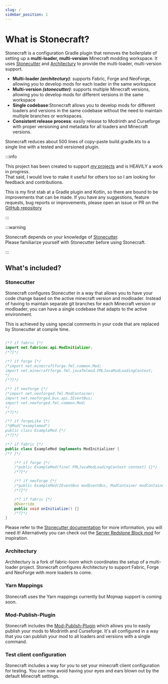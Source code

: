 ```yaml
---
slug: /
sidebar_position: 1
---
```


# What is Stonecraft?

Stonecraft is a configuration Gradle plugin that removes the boilerplate of setting up a **multi-loader, multi-version** Minecraft modding workspace.
It uses [Stonecutter][stonecutter] and [Architectury][architectury] to provide the multi-loader, multi-version support.

- **Multi-loader _(architectury)_**: supports Fabric, Forge and NeoForge, allowing you to develop mods for each loader in the same workspace
- **Multi-version _(stonecutter)_**: supports multiple Minecraft versions, allowing you to develop mods for different versions in the same workspace
- **Single codebase**:Stonecraft allows you to develop mods for different loaders and versions in the same 
codebase without the need to maintain multiple branches or workspaces.
- **Consistent release process**: easily release to Modrinth and Curseforge with proper versioning and metadata for all loaders and Minecraft versions.

Stonecraft reduces about 500 lines of copy-paste build.gradle.kts to a single line with a tested and versioned plugin.

:::info

This project has been created to support [_my_ projects](https://modrinth.com/user/meza) and is HEAVILY a work in progress. <br/>
That said, I would love to make it useful for others too so I am looking for feedback and contributions.

This is my first stab at a Gradle plugin and Kotlin, so there are bound to be improvements that can be made.
If you have any suggestions, feature requests, bug reports or improvements, please open an issue or PR on the [GitHub repository][github]

::: 

:::warning

Stonecraft depends on your knowledge of [Stonecutter][stonecutter].<br/>Please familiarize yourself with Stonecutter before using Stonecraft.

:::

## What's included?

### Stonecutter

Stonecraft configures Stonecutter in a way that allows you to have your code change based on the
active minecraft version and modloader. Instead of having to maintain separate git branches for each Minecraft version or modloader, 
you can have a single codebase that adapts to the active environment.

This is achieved by using special comments in your code that are replaced by Stonecutter at compile time.

```java

/*? if fabric {*/
import net.fabricmc.api.ModInitializer;
/*?}*/

/*? if forge {*/
/*import net.minecraftforge.fml.common.Mod;
import net.minecraftforge.fml.javafmlmod.FMLJavaModLoadingContext;
*/
/*?}*/

/*? if neoforge {*/
/*import net.neoforged.fml.ModContainer;
import net.neoforged.bus.api.IEventBus;
import net.neoforged.fml.common.Mod;
*/
/*?}*/

/*? if forgeLike {*/
/*@Mod("examplemod")
public class ExampleMod {*/
/*?}*/

/*? if fabric {*/
public class ExampleMod implements ModInitializer {
/*? }*/

    /*? if forge {*/
    /*public ExampleMod(final FMLJavaModLoadingContext context) {}*/
    /*?}*/

    /*? if neoforge {*/
    /*public ExampleMod(IEventBus modEventBus, ModContainer modContainer) {}*/
    /*?}*/

    /*? if fabric {*/
    @Override
    public void onInitialize() {}
    /*?}*/
}

```

Please refer to the [Stonecutter documentation][stonecutter] for more information, you will need it!
Alternatively you can check out the [Server Redstone Block mod](https://github.com/meza/ServerRedstoneBlock/tree/main)
for inspiration.

### Architectury

Architectury is a fork of fabric-loom which coordinates the setup of a multi-loader project.
Stonecraft configures Architectury to support Fabric, Forge and NeoForge with more loaders to come.

### Yarn Mappings

Stonecraft uses the Yarn mappings currently but Mojmap support is coming soon.

### Mod-Publish-Plugin

Stonecraft includes the [Mod-Publish-Plugin](https://modmuss50.github.io/mod-publish-plugin/) which allows you to easily 
publish your mods to Modrinth and Curseforge.
It's all configured in a way that you can publish your mod to all loaders and versions with a single command.

### Test client configuration

Stonecraft includes a way for you to set your minecraft client configuration for testing.
You can now avoid having your eyes and ears blown out by the default Minecraft settings.


[stonecutter]: https://stonecutter.kikugie.dev/
[architectury]: https://docs.architectury.dev/
[github]: https://github.com/meza/Stonecraft
